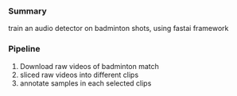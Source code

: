 ### Summary
train an audio detector on badminton shots, using fastai framework

### Pipeline
1. Download raw videos of badminton match
2. sliced raw videos into different clips
3. annotate samples in each selected clips